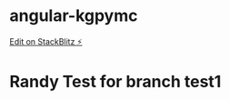 # angular-kgpymc

[Edit on StackBlitz ⚡️](https://stackblitz.com/edit/angular-kgpymc)

# Randy Test for branch test1